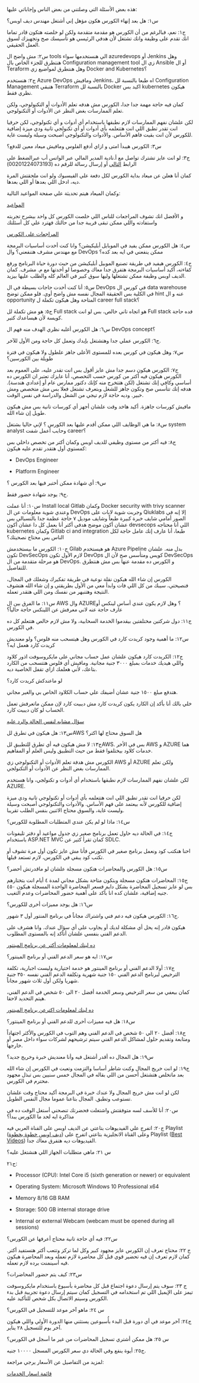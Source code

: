 هذه بعض الأسئلة التي وصلتني من بعض الناس وإجاباتي عليها:

س١: هل بعد إنهاء الكورس هكون مؤهل إني أشتغل مهندس ديف اوبس؟

ج١: نعم، فبالرغم من أن الكورس هو مقدمة متقدمة ولكن لو خلصته هتكون قادر تماما انك تقدم على وظيفة وانك تشتغل لأن هدفي الرئيسي هو تأسيسك صح وتجهيزك لسوق العمل الحقيقي.

س٢: مش واضح ال tools الي هنستخدمها سواء azuredevops أو Jenkins وهل هنتطرق للجزء الخاص بال Configuration management tool زي ال Ansible أو ال Teraform وهل هنتطرق لمواضيع زي Docker and Kubernetes؟

ج٢: هنستخدم Azure DevOps ومافيش Jenkins، اه طبعا بالنسبة لل Configuration Management هتبقي Terraform بالنسبة لل Docker اكيد بس kubernetes هيكون نظري فقط.

كمان فيه حاجة مهمة جدا جدا، الكورس مش هدفه تعلم الأدوات أو التكنولوجي، ولكن تعلم الممارسات بغض النظر عن الأدوات أو التكنولوجي.

لكن علشان نفهم الممارسات لازم نطبقها باستخدام أي أدوات و أي تكنولوجي، لكن حرفيا انت تقدر تطبق اللي انت هتتعلمه بأي أدوات أو أي تكنولجي تانية ودي ميزة إضافية للكورس لأن انت بقيت فاهم الأساس. والأدوات والتكنولوجي أصبحت وسيلة وليست غاية.

س٣: الكورس هيبدأ امتى و ازاي أدفع الفلوس ومافيش ميعاد معين للدفع؟

ج٣: لو انت عايز تشترك تواصل مع أ.نادية المدير المالي عبر الواتس أب عبرالضغط علي الرابط [التالي](https://wa.me/201224073193) أو إرسال رسالة للرقم ده (00201224073193)

كمان أنا هعلن عن ميعاد بداية الكورس لكل دفعة علي الفيسبوك ولو انت ملحقتش المرة ديه، ادخل اللي بعدها أو اللي بعدها.

وكمان الميعاد هيتم تحديثة علي صفحة المواعيد التالية:

[المواعيد](https://github.com/MohamedRadwan-DevOps/devops-step-by-step/blob/main/none-community/course-schedule.md)

و الأفضل انك تشوف المراجعات للناس اللي خلصت الكورس كل واحد بيشرح تجربته واستفادته واللي ممكن تبقى قريبة جدا من حالتك فهترد علي كل أسئلتك

[المراجعات على الكورس](https://github.com/MohamedRadwan-DevOps/devops-step-by-step/blob/main/none-community/reviews.md)

س٤: هل الكورس ممكن يفيد في الموبايل أبليكيشن؟ وانا كنت أخدت أساسيات البرمجة مع مهندس مشرف هتنفعني؟ وال DevOps ممكن ينفعني في ايه بعد كده؟

ج٤: الكورس هيفيد في طريقة تصنيع الموبيل أبليكيشن من حيث دورة حياة البرنامج ورفع كفاءته، أكيد أساسيات البرمجة هتفرق جدا معاك وخصوصا لو أخدتها مع م. مشرف. كمان الديف اوبس وظيفة ممكن تشتغلها وليها سوق كبير في العالم كله والطلب عليها بيزيد.

س٥: أنا كنت أخدت حاجات بسيطة في ال DevOps في كورس ال data warehouse في الكلية بس الحقيقة المجال نفسه مش واضح أوي. فلو ممكن توضح hint عنه و ال opportunity المتاحة وهل هيكون تكملة ل career full stack؟

ج٥: هو مش تكملة لل Full stack هو اتجاه تاني خالص، بس لو انت Full stack فده حاجة كويسة لأن هيساعدك كتير.

س٦: هل الكورس أغلبه نظري الهدف منه فهم ال DevOps concept؟

ج٦: الكورس عملي جدا وهتشتغل بإيدك وتعمل كل حاجة ومن الأول للآخر.

س٧: وهل هيكون في كورس بعده للمستوى الأعلى جاهز علطول ولا هيكون في فترة طويلة بين الكورسين؟

ج٧: الكورس هيكون دسم جدا مش عايز أقول بس انت تقدر عليه، على العموم بعد الكورس هيكون فيه أكتر من كورس حسب التخصص، أنا عايزك تعتبر ان الكورس ده أساسي وكافي إنك تشتغل (لكن هتتخرج منه كإنك دكتور ممارس عام أو إعدادي هندسة). هدفه إنك تتأسس صح وتكون جاهز للشغل وبتعرف تشتغل فعلا بس مش متخصص ومش خبير. وديه حاجة لازم تيجي من الشغل والدراسة في نفس الوقت.

مافيش كورسات جاهزة. أكيد هاخد وقت علشان أجهز أي كورسات تانية بس مش هيكون طويل إن شاء الله.

س٨: ما هي الوظايف اللي ممكن أقدم عليها بعد الكورس ؟ لإني حاليا بشتغل system analyst وحابب أعمل شفت career؟

ج٨: فيه أكتر من مستوى وظيفي للديف اوبس وكمان أكتر من تخصص داخلي بس كمستوي أول هتقدر تقدم عليه هيكون:

- DevOps Engineer

- Platform Engineer

س٩: أي شهادة ممكن أختبر فيها بعد الكورس ؟

ج٩: يوجد شهادة حضور فقط.

س١٠: أنا عملت Install local Gitlab وكمان Docker security with trivy scanner وعندي شوية معلومات عن ال DevOps وجربت شوية لابات على Qiuklabs إلا إنه في الصور أمامي شايف خبرة كبيرة طبعاً وشايف موديل ٧ حاجة عظمة جدا بالنسبالي بس عشان أكون موضح هدفي أكتر أنا بعمل كل دا عشان أكون devsecops اللي أنا محتاجه kubernetes وكمان Gitlab ci and integration طبعا، أنا عارف إنك عامل حاجة لكل الناس بس محتاج نصحيتك؟

ج١٠: الكورس ما بيستخدمش Gilab هو هيستخدم Azure Pipeline بدل منه. علشان تكون DevSecOps لازم الأول تكون DevOps كويس ومتأسس صح لأن ال DevSecOps هو مرحلة متقدمة من ال DevOps. و الكورس ده مقدمة عنها بس مش هنتطرق للتفاصيل.

الكورس إن شاء الله هيكون نقلة نوعية في طريقة تفكيرك وشغلك في المجال، فنصيحتي، سيبك من كل اللي فات وابدأ معي من الأول بطريقتي و إن شاء الله هتشوف النتيجة وهتنبهر من نفسك ومن اللي هتقدر تعمله.

س١١: ما الفرق بين ال AWS وال AZURE؟ وهل لازم يكون عندي أساس لينكس أو عارف حاجة عنه لاني معرفش عن اللينكس حاجة حالياً؟

ج١١: دول شركتين مختلفتين بيقدموا الخدمة السحابية، ولا مش لازم خالص هتتعلم كل ده في الكورس.

س١٢: ما أهمية وجود كريدت كارد في الكورس وهل هيتسحب منه فلوس؟ ولو معنديش كريدت كارد هعمل ايه؟

ج١٢: الكريدت كارد هيكون علشان عمل حساب مجاني على مايكروسوفت اذور كلاود واللي هيديك خدمات بمبلغ ٣٠٠٠ جنية مجانية. ومافيش أي فلوس هتتسحب من الكارد بتاعك، لأني هعلمك ازاي تقفل الخاصية ديه.

لو ماعندكش كريدت كارد؟

هتدفع مبلغ ١٥٠٠ جنية عشان أضيفك علي حساب الكلاود الخاص بي والغير مجاني.

خلي بالك أنا بأكد إن الكارد يكون كريدت كارد مش ديبيت كارد لإن ممكن ماتعرفش تعمل الحساب لو كان ديبيت كارد.

[سؤال مشابه لنفس الحالة والرد عليه](https://docs.microsoft.com/en-us/answers/questions/433827/how-to-get-an-azure-account-without-credit-card.html)

س١٣: هل هيكون في تطرق للAWS هل السوق محتاج لها اكتر؟

ج١٣: لا مش هيكون فيه أي تطرق للتطبيق للAWS. بس في الأخر AWS و AZURE هما خدمات كلاود بيختلفوا فقط من حيث التطبيق وليس العلم أو المفاهيم.

الكورس مش هدفة تعلم الأدوات أو التكنولوجي زي AWS أو AZURE ولكن تعلم الممارسات بغض النظر عن الأدوات أو التكنولجي.

لكن علشان نفهم الممارسات لازم نطبقها باستخدام أي أدوات و تكنولجي، وانا هستخدم AZURE.

لكن حرفيا انت تقدر تطبق اللي انت هتتعلمه بأي أدوات أو تكنولوجي تانية ودي ميزة إضافية للكورس لأنه بيعتمد على فهم الأساس. والأدوات والتكنولوجي أصبحت وسيلة وليست غاية، والسوق محتاج الاثنين بنفس الطلب تقريبا.

س١٤: ماذا لو لم يكن عندي المتطلبات المطلوبة للكورس؟

ج١٤: في الحالة ديه حاول تعمل برنامج صغير زي جدول مواعيد أو دفتر تليفونات باستخدام ASP.NET MVC كمان تقرأ كتير عن SDLC.

احنا هنكتب كود ونعمل برنامج صغير في الكورس فأنا مش عايز تكون أول مرة تشوف أو تكتب كود يبقي في الكورس، لازم تستعد قبلها.

س١٥: هل الكورس والمحاضرات هتكون مسجلة علشان لو ماقدرتش أحضر؟

ج١٥: المحاضرات هتكون مسجلة وبتكون متاحة بشكل مجاني لمدة ٤ أيام انت بتختارهم بس لو عايز تسجيل المحاضرة بشكل دايم فسعر المحاضرة الواحدة المسجلة هيكون ٤٥٠ جنيه إضافية، علشان كده انا بأكد على أهمية حضور المحاضرات وعدم التغيب.

س١٦: هل يوجد مميزات أخرى للكورس؟

ج١٦: الكورس هيكون فيه دعم فني واشتراك مجاناً في برنامج المنتور أول ٣ شهور.

هيكون قادر إنه يحل أي مشكلة لديك أو يجاوب على أي سؤال عندك. وانا هشرف على الدعم الفني بنفسي علشان أتأكد إنه بالمستوى المطلوب.

[ده لينك لمعلومات أكتر عن برنامج المينتور](https://github.com/MohamedRadwan-DevOps/devops-step-by-step/blob/main/none-community/mentoring-service.md)

س١٧: ايه هو سعر الدعم الفني أو برنامج المينتور؟

ج١٧: أولا الدعم الفني أو برنامج المينتور هو خدمة اختيارية وليست اجبارية، تكلفة الترخيص لبرنامج الدعم الفني ١٥٠ جنية شهرية وتكلفة الدعم الفني نفسه ٣٥٠ جنية شهريا ولكن أول ثلاث شهور مجاناً.

كمان بيعفي من سعر الترخيص وسعر الخدمة أفضل ٢٠ الى ٥٠ شخص في الدعم الفني، هيتم التحديد لاحقا.

[ده لينك لمعلومات اكترعن برنامج المينتور](https://github.com/MohamedRadwan-DevOps/devops-step-by-step/blob/main/none-community/mentoring-service.md)

س١٨: هل فيه مميزات أخرى للدعم الفني أو برنامج المينتور؟

ج١٨: أفضل ٢٠ الي ٥٠ شخص في الدعم الفني وهم التوب في الكورس والأكثر اجتهاداً ومتابعة وتقديم حلول لمشاكل الدعم الفني سيتم ترشيحهم لشركات سواء داخل مصر أو خارجها.

س١٩: هل المجال ده أقدر أشتغل فيه وأنا معنديش خبرة وخريج جديد؟

ج١٩: لو انت خريج المجال وكنت شاطر أساسا والتزمت وتعبت في الكورس إن شاء الله بعد ماتخلص هتشتغل أحسن من اللي بقاله في المجال خمس سنيين بس تبذل مجهود محترم في الكورس.

لكن لو انت مش خريج المجال ولا عندك خبرة في البرمجة أكيد محتاج وقت علشان تستوعب وتطبق. المجال بتاعنا عموما مجال النفس الطويل.

س٢٠: أنا للأسف لسه متوفقتش واشتغلت فحضرتك تنصحني أستغل الوقت ده في مذاكرة ايه لحد ما الكورس يبدأ؟

ج٢٠: اتفرج علي الفيديوهات بتاعتي عن الديف اوبس على القناة العربي فيه Playlist ([ديف اوبس خطوة بخطوة](https://www.youtube.com/playlist?list=PL68G6wbDBVghLXN2nDq_J5EGo-qo4QlGJ)) وعلى القناة الانجليزية بتاعتي اتفرج على Playlist ([Best Videos](https://www.youtube.com/playlist?list=PLe14MLC-Nwy5u0w1mD1l2kEiKW16ZlMYG)) الفيديوهات ديه هتفرق معاك جدا.

س ٢١: ماهي متطلبات الجهاز اللي هنشتغل عليه؟

ج٢١:

- Processor (CPU): Intel Core i5 (sixth generation or newer) or equivalent

- Operating System: Microsoft Windows 10 Professional x64

- Memory 8/16 GB RAM

- Storage: 500 GB internal storage drive

- Internal or external Webcam (webcam must be opened during all sessions)

س٢٢: فيه أي حاجة تانية محتاج أعرفها عن الكورس؟

ج ٢٢: محتاج تعرف إن الكورس عايز مجهود كبير وكل لما تركز وتتعب أكتر هتستفيد أكتر. كمان لازم تعرف إن فيه تحضير قوي قبل كل محاضرة لازم تعمله وبعد المحاضرة هيكون فيه أسينمنت برده لازم تعمله.

س٢٣: كيف يتم حضور المحاضرات؟

ج ٢٣: سوف يتم إرسال دعوة اجتماع قبل كل محاضرة بأسبوع باستخدام مايكروسوفت تيمز على الإيميل اللي تم استخدامه في التسجيل كمان سيتم إرسال دعوة تجربية قبل بدء الكورس
وسيتم الاتصال بكل شخص للتأكيد عليه.

س ٢٤: ماهو آخر موعد للتسجيل في الكورس؟

ج٢٤: آخر موعد في أي دورة قبل البدء بأُسبوعين يستثني منها الدورة الأولي واللي هيكون آخر يوم للتسجيل ٢٨ يناير.

س ٢٥: هل ممكن أشتري تسجيل المحاضرات من غير ما أسجل في الكورس؟

ج٢٥: أيوة ينفع وفي الحالة دي سعر الكورس المسجل ١٠٠٠٠ جنيه.

لمزيد من التفاصيل عن الأسعار يرجي مراجعة:

[قائمة اسعار الخدمات](https://github.com/MohamedRadwan-DevOps/devops-step-by-step/blob/main/none-community/service-prices.md)
